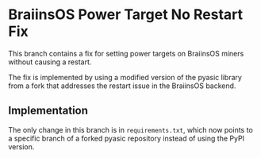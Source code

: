# BraiinsOS Power Target No Restart Fix

This branch contains a fix for setting power targets on BraiinsOS miners without causing a restart.

The fix is implemented by using a modified version of the pyasic library from a fork that addresses the restart issue in the BraiinsOS backend.

## Implementation

The only change in this branch is in `requirements.txt`, which now points to a specific branch of a forked pyasic repository instead of using the PyPI version. 